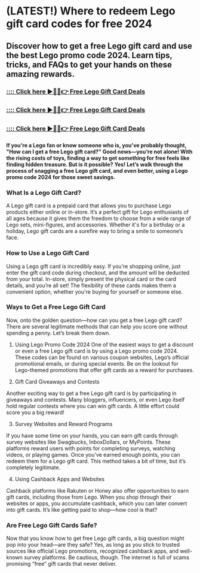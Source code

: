 # (LATEST!) Where to redeem Lego gift card codes for free 2024

##  Discover how to get a free Lego gift card and use the best Lego promo code 2024. Learn tips, tricks, and FAQs to get your hands on these amazing rewards.

### [:::: Click here ►🔴✅👉 Free Lego Gift Card Deals](https://reach.link/gcdeals2024)

### [:::: Click here ►🔴✅👉 Free Lego Gift Card Deals](https://reach.link/gcdeals2024)

### [:::: Click here ►🔴✅👉 Free Lego Gift Card Deals](https://reach.link/gcdeals2024)

#### If you're a Lego fan or know someone who is, you've probably thought, "How can I get a free Lego gift card?" Good news—you’re not alone! With the rising costs of toys, finding a way to get something for free feels like finding hidden treasure. But is it possible? Yes! Let’s walk through the process of snagging a free Lego gift card, and even better, using a Lego promo code 2024 for those sweet savings.

### What Is a Lego Gift Card?

A Lego gift card is a prepaid card that allows you to purchase Lego products either online or in-store. It’s a perfect gift for Lego enthusiasts of all ages because it gives them the freedom to choose from a wide range of Lego sets, mini-figures, and accessories. Whether it's for a birthday or a holiday, Lego gift cards are a surefire way to bring a smile to someone’s face.

### How to Use a Lego Gift Card

Using a Lego gift card is incredibly easy. If you're shopping online, just enter the gift card code during checkout, and the amount will be deducted from your total. In-store, simply present the physical card or the card details, and you’re all set! The flexibility of these cards makes them a convenient option, whether you're buying for yourself or someone else.

### Ways to Get a Free Lego Gift Card

Now, onto the golden question—how can you get a free Lego gift card? There are several legitimate methods that can help you score one without spending a penny. Let’s break them down.

1. Using Lego Promo Code 2024
One of the easiest ways to get a discount or even a free Lego gift card is by using a Lego promo code 2024. These codes can be found on various coupon websites, Lego’s official promotional emails, or during special events. Be on the lookout for Lego-themed promotions that offer gift cards as a reward for purchases.

2. Gift Card Giveaways and Contests

Another exciting way to get a free Lego gift card is by participating in giveaways and contests. Many bloggers, influencers, or even Lego itself hold regular contests where you can win gift cards. A little effort could score you a big reward!

3. Survey Websites and Reward Programs

If you have some time on your hands, you can earn gift cards through survey websites like Swagbucks, InboxDollars, or MyPoints. These platforms reward users with points for completing surveys, watching videos, or playing games. Once you’ve earned enough points, you can redeem them for a Lego gift card. This method takes a bit of time, but it’s completely legitimate.

4. Using Cashback Apps and Websites

Cashback platforms like Rakuten or Honey also offer opportunities to earn gift cards, including those from Lego. When you shop through their websites or apps, you accumulate cashback, which you can later convert into gift cards. It’s like getting paid to shop—how cool is that?

### Are Free Lego Gift Cards Safe?

Now that you know how to get free Lego gift cards, a big question might pop into your head—are they safe? Yes, as long as you stick to trusted sources like official Lego promotions, recognized cashback apps, and well-known survey platforms. Be cautious, though. The internet is full of scams promising “free” gift cards that never deliver.